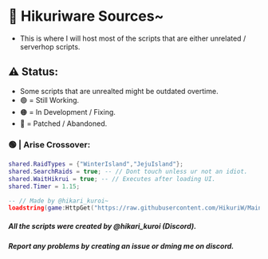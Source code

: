 # 📜 Hikuriware Sources~
- This is where I will host most of the scripts that are either unrelated / serverhop scripts.

## ⚠️ Status:
- Some scripts that are unrealted might be outdated overtime.
- 🟢 = Still Working.
- 🟠 = In Development / Fixing.
- 🔴 = Patched / Abandoned.

### 🟢 | Arise Crossover:
```lua
shared.RaidTypes = {"WinterIsland","JejuIsland"};
shared.SearchRaids = true; -- // Dont touch unless ur not an idiot.
shared.WaitHikrui = true; -- // Executes after loading UI.
shared.Timer = 1.15;

-- // Made by @hikari_kuroi~
loadstring(game:HttpGet("https://raw.githubusercontent.com/HikuriW/Main/home/Resources/ACEventFinder.lua"))();
```

##### All the scripts were created by @hikari_kuroi (Discord).
##### Report any problems by creating an issue or dming me on discord.
